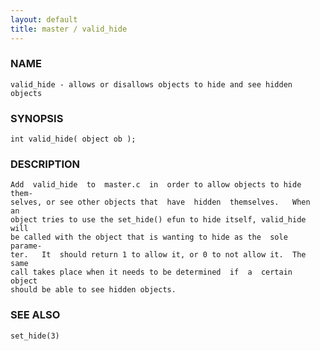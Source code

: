 ```yaml
---
layout: default
title: master / valid_hide
---
```






### NAME
    valid_hide - allows or disallows objects to hide and see hidden objects


### SYNOPSIS
    int valid_hide( object ob );


### DESCRIPTION
    Add  valid_hide  to  master.c  in  order to allow objects to hide them‐
    selves, or see other objects that  have  hidden  themselves.   When  an
    object tries to use the set_hide() efun to hide itself, valid_hide will
    be called with the object that is wanting to hide as the  sole  parame‐
    ter.   It  should return 1 to allow it, or 0 to not allow it.  The same
    call takes place when it needs to be determined  if  a  certain  object
    should be able to see hidden objects.


### SEE ALSO
    set_hide(3)



